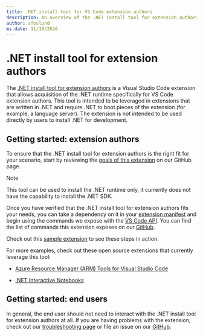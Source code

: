```yaml
---
title: .NET install tool for VS Code extension authors
description: An overview of the .NET install tool for extension authors, a Visual Studio Code extension for installing the .NET runtime.
author: sfoslund
ms.date: 11/18/2020
---
```

# .NET install tool for extension authors

The [.NET install tool for extension authors](https://github.com/dotnet/vscode-dotnet-runtime) is a Visual Studio Code extension that allows acquisition of the .NET runtime specifically for VS Code extension authors. This tool is intended to be leveraged in extensions that are written in .NET and require .NET to boot pieces of the extension (for example, a language server). The extension is not intended to be used directly by users to install .NET for development.

## Getting started: extension authors

To ensure that the .NET install tool for extension authors is the right fit for your scenario, start by reviewing the [goals of this extension](https://github.com/dotnet/vscode-dotnet-runtime#goals-acquiring-net-core-for-extensions) on our GitHub page.

> [!NOTE]
> This tool can be used to install the .NET runtime only, it currently does not have the capability to install the .NET SDK.

Once you have verified that the .NET install tool for extension authors fits your needs, you can take a dependency on it in your [extension manifest](https://code.visualstudio.com/api/references/extension-manifest) and begin using the commands we expose with the [VS Code API](https://code.visualstudio.com/api/extension-guides/command#programmatically-executing-a-command). You can find the list of commands this extension exposes on our [GitHub](https://github.com/dotnet/vscode-dotnet-runtime/blob/main/Documentation/commands.md).

Check out this [sample extension](https://github.com/dotnet/vscode-dotnet-runtime/tree/main/sample) to see these steps in action.

For more examples, check out these open source extensions that currently leverage this tool:

- [Azure Resource Manager (ARM) Tools for Visual Studio Code](https://github.com/microsoft/vscode-azurearmtools)

- [.NET Interactive Notebooks](https://github.com/dotnet/interactive/tree/main/src/polyglot-notebooks-vscode)

## Getting started: end users

In general, the end user should not need to interact with the .NET install tool for extension authors at all. If you are having problems with the extension, check out our [troubleshooting page](https://github.com/dotnet/vscode-dotnet-runtime/blob/main/Documentation/troubleshooting-runtime.md) or file an issue on our [GitHub](https://github.com/dotnet/vscode-dotnet-runtime/issues).
